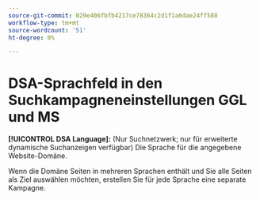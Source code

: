 ```yaml
---
source-git-commit: 029e406fbfb4217ce78364c2d1f1a6dae24ff588
workflow-type: tm+mt
source-wordcount: '51'
ht-degree: 0%

---
```

# DSA-Sprachfeld in den Suchkampagneneinstellungen GGL und MS

**[!UICONTROL DSA Language]:** (Nur Suchnetzwerk; nur für erweiterte dynamische Suchanzeigen verfügbar) Die Sprache für die angegebene Website-Domäne.

Wenn die Domäne Seiten in mehreren Sprachen enthält und Sie alle Seiten als Ziel auswählen möchten, erstellen Sie für jede Sprache eine separate Kampagne.
